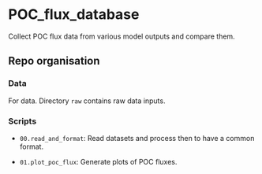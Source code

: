 # POC_flux_database

Collect POC flux data from various model outputs and compare them.

## Repo organisation

### Data

For data. Directory `raw` contains raw data inputs.

### Scripts

-   `00.read_and_format`: Read datasets and process then to have a common format.

-   `01.plot_poc_flux`: Generate plots of POC fluxes.
